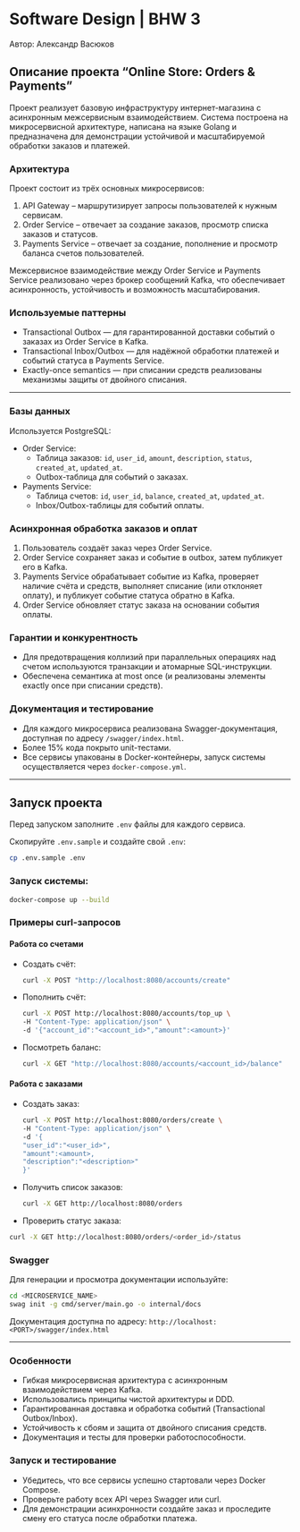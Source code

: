 # Software Design | BHW 3

Автор: Александр Васюков

## Описание проекта “Online Store: Orders & Payments”

Проект реализует базовую инфраструктуру интернет-магазина с асинхронным межсервисным взаимодействием. Система построена на микросервисной архитектуре, написана на языке Golang и предназначена для демонстрации устойчивой и масштабируемой обработки заказов и платежей.

### Архитектура

Проект состоит из трёх основных микросервисов:
1.	API Gateway – маршрутизирует запросы пользователей к нужным сервисам.
2.	Order Service – отвечает за создание заказов, просмотр списка заказов и статусов.
3.	Payments Service – отвечает за создание, пополнение и просмотр баланса счетов пользователей.

Межсервисное взаимодействие между Order Service и Payments Service реализовано через брокер сообщений Kafka, что обеспечивает асинхронность, устойчивость и возможность масштабирования.

### Используемые паттерны
- Transactional Outbox — для гарантированной доставки событий о заказах из Order Service в Kafka.
- Transactional Inbox/Outbox — для надёжной обработки платежей и событий статуса в Payments Service.
- Exactly-once semantics — при списании средств реализованы механизмы защиты от двойного списания.

---

### Базы данных

Используется PostgreSQL:
- Order Service:
  - Таблица заказов: `id`, `user_id`, `amount`, `description`, `status`, `created_at`, `updated_at`.
  - Outbox-таблица для событий о заказах.
- Payments Service:
  - Таблица счетов: `id`, `user_id`, `balance`, `created_at`, `updated_at`.
  - Inbox/Outbox-таблицы для событий оплаты.

### Асинхронная обработка заказов и оплат
1.	Пользователь создаёт заказ через Order Service.
2.	Order Service сохраняет заказ и событие в outbox, затем публикует его в Kafka.
3.	Payments Service обрабатывает событие из Kafka, проверяет наличие счёта и средств, выполняет списание (или отклоняет оплату), и публикует событие статуса обратно в Kafka.
4.	Order Service обновляет статус заказа на основании события оплаты.

### Гарантии и конкурентность
- Для предотвращения коллизий при параллельных операциях над счетом используются транзакции и атомарные SQL-инструкции.
- Обеспечена семантика at most once (и реализованы элементы exactly once при списании средств).

### Документация и тестирование
- Для каждого микросервиса реализована Swagger-документация, доступная по адресу `/swagger/index.html`.
- Более 15% кода покрыто unit-тестами.
- Все сервисы упакованы в Docker-контейнеры, запуск системы осуществляется через `docker-compose.yml`.

---

## Запуск проекта

Перед запуском заполните `.env` файлы для каждого сервиса.

Скопируйте `.env.sample` и создайте свой `.env`:

```bash
cp .env.sample .env
```

### Запуск системы:

```bash
docker-compose up --build
```

### Примеры curl-запросов

#### Работа со счетами

- Создать счёт:
     ```bash
  curl -X POST "http://localhost:8080/accounts/create"
  ```
  
- Пополнить счёт:
    ```bash
    curl -X POST http://localhost:8080/accounts/top_up \
    -H "Content-Type: application/json" \
    -d '{"account_id":"<account_id>","amount":<amount>}'
    ```

- Посмотреть баланс:
    ```bash
    curl -X GET "http://localhost:8080/accounts/<account_id>/balance"
    ```
  
#### Работа с заказами

- Создать заказ:
    ```bash
    curl -X POST http://localhost:8080/orders/create \
    -H "Content-Type: application/json" \
    -d '{
    "user_id":"<user_id>",
    "amount":<amount>,
    "description":"<description>"
    }'
    ```

- Получить список заказов:
    ```bash
    curl -X GET http://localhost:8080/orders
    ```

- Проверить статус заказа:
```bash
curl -X GET http://localhost:8080/orders/<order_id>/status
```

### Swagger

Для генерации и просмотра документации используйте:

```bash
cd <MICROSERVICE_NAME>
swag init -g cmd/server/main.go -o internal/docs
```

Документация доступна по адресу: `http://localhost:<PORT>/swagger/index.html`

---

### Особенности
- Гибкая микросервисная архитектура с асинхронным взаимодействием через Kafka.
- Использовались принципы чистой архитектуры и DDD.
- Гарантированная доставка и обработка событий (Transactional Outbox/Inbox).
- Устойчивость к сбоям и защита от двойного списания средств.
- Документация и тесты для проверки работоспособности.

### Запуск и тестирование
- Убедитесь, что все сервисы успешно стартовали через Docker Compose.
- Проверьте работу всех API через Swagger или curl.
- Для демонстрации асинхронности создайте заказ и проследите смену его статуса после обработки платежа.
